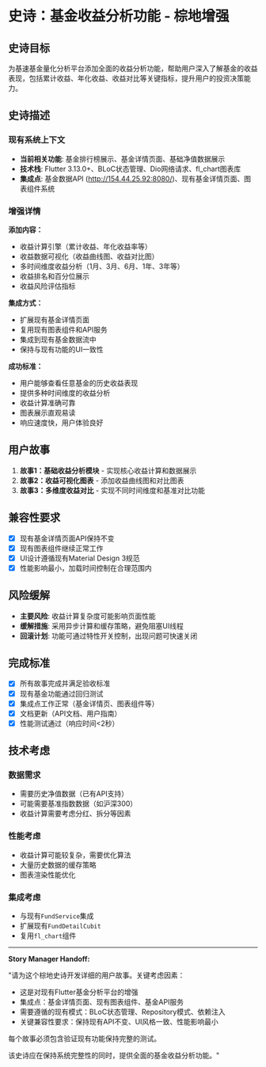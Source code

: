# 史诗：基金收益分析功能 - 棕地增强

## 史诗目标

为基速基金量化分析平台添加全面的收益分析功能，帮助用户深入了解基金的收益表现，包括累计收益、年化收益、收益对比等关键指标，提升用户的投资决策能力。

## 史诗描述

### 现有系统上下文

- **当前相关功能**: 基金排行榜展示、基金详情页面、基础净值数据展示
- **技术栈**: Flutter 3.13.0+、BLoC状态管理、Dio网络请求、fl_chart图表库
- **集成点**: 基金数据API (http://154.44.25.92:8080/)、现有基金详情页面、图表组件系统

### 增强详情

**添加内容：**
- 收益计算引擎（累计收益、年化收益率等）
- 收益数据可视化（收益曲线图、收益对比图）
- 多时间维度收益分析（1月、3月、6月、1年、3年等）
- 收益排名和百分位展示
- 收益风险评估指标

**集成方式：**
- 扩展现有基金详情页面
- 复用现有图表组件和API服务
- 集成到现有基金数据流中
- 保持与现有功能的UI一致性

**成功标准：**
- 用户能够查看任意基金的历史收益表现
- 提供多种时间维度的收益分析
- 收益计算准确可靠
- 图表展示直观易读
- 响应速度快，用户体验良好

## 用户故事

1. **故事1：基础收益分析模块** - 实现核心收益计算和数据展示
2. **故事2：收益可视化图表** - 添加收益曲线图和对比图表
3. **故事3：多维度收益对比** - 实现不同时间维度和基准对比功能

## 兼容性要求

- [x] 现有基金详情页面API保持不变
- [x] 现有图表组件继续正常工作
- [x] UI设计遵循现有Material Design 3规范
- [x] 性能影响最小，加载时间控制在合理范围内

## 风险缓解

- **主要风险**: 收益计算复杂度可能影响页面性能
- **缓解措施**: 采用异步计算和缓存策略，避免阻塞UI线程
- **回滚计划**: 功能可通过特性开关控制，出现问题可快速关闭

## 完成标准

- [x] 所有故事完成并满足验收标准
- [x] 现有基金功能通过回归测试
- [x] 集成点工作正常（基金详情页、图表组件等）
- [x] 文档更新（API文档、用户指南）
- [x] 性能测试通过（响应时间<2秒）

## 技术考虑

### 数据需求
- 需要历史净值数据（已有API支持）
- 可能需要基准指数数据（如沪深300）
- 收益计算需要考虑分红、拆分等因素

### 性能考虑
- 收益计算可能较复杂，需要优化算法
- 大量历史数据的缓存策略
- 图表渲染性能优化

### 集成考虑
- 与现有`FundService`集成
- 扩展现有`FundDetailCubit`
- 复用`fl_chart`组件

---

**Story Manager Handoff:**

"请为这个棕地史诗开发详细的用户故事。关键考虑因素：

- 这是对现有Flutter基金分析平台的增强
- 集成点：基金详情页面、现有图表组件、基金API服务
- 需要遵循的现有模式：BLoC状态管理、Repository模式、依赖注入
- 关键兼容性要求：保持现有API不变、UI风格一致、性能影响最小

每个故事必须包含验证现有功能保持完整的测试。

该史诗应在保持系统完整性的同时，提供全面的基金收益分析功能。"
